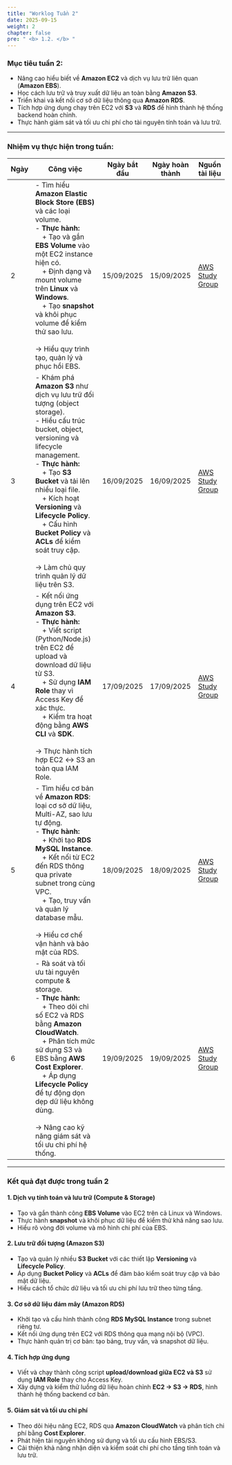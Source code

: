 ```yaml
---
title: "Worklog Tuần 2"
date: 2025-09-15
weight: 2
chapter: false
pre: " <b> 1.2. </b> "
---
```


### Mục tiêu tuần 2:

* Nâng cao hiểu biết về **Amazon EC2** và dịch vụ lưu trữ liên quan (**Amazon EBS**).  
* Học cách lưu trữ và truy xuất dữ liệu an toàn bằng **Amazon S3**.  
* Triển khai và kết nối cơ sở dữ liệu thông qua **Amazon RDS**.  
* Tích hợp ứng dụng chạy trên EC2 với **S3** và **RDS** để hình thành hệ thống backend hoàn chỉnh.  
* Thực hành giám sát và tối ưu chi phí cho tài nguyên tính toán và lưu trữ.  

---

### Nhiệm vụ thực hiện trong tuần:

| Ngày | Công việc | Ngày bắt đầu | Ngày hoàn thành | Nguồn tài liệu |
|------|------------|---------------|------------------|----------------|
| 2 | - Tìm hiểu **Amazon Elastic Block Store (EBS)** và các loại volume.<br>- **Thực hành:**<br>&emsp;+ Tạo và gắn **EBS Volume** vào một EC2 instance hiện có.<br>&emsp;+ Định dạng và mount volume trên **Linux** và **Windows**.<br>&emsp;+ Tạo **snapshot** và khôi phục volume để kiểm thử sao lưu.<br><br>→ Hiểu quy trình tạo, quản lý và phục hồi EBS. | 15/09/2025 | 15/09/2025 | [AWS Study Group](https://000009.awsstudygroup.com/) |
| 3 | - Khám phá **Amazon S3** như dịch vụ lưu trữ đối tượng (object storage).<br>- Hiểu cấu trúc bucket, object, versioning và lifecycle management.<br>- **Thực hành:**<br>&emsp;+ Tạo **S3 Bucket** và tải lên nhiều loại file.<br>&emsp;+ Kích hoạt **Versioning** và **Lifecycle Policy**.<br>&emsp;+ Cấu hình **Bucket Policy** và **ACLs** để kiểm soát truy cập.<br><br>→ Làm chủ quy trình quản lý dữ liệu trên S3. | 16/09/2025 | 16/09/2025 | [AWS Study Group](https://000010.awsstudygroup.com/) |
| 4 | - Kết nối ứng dụng trên EC2 với **Amazon S3**.<br>- **Thực hành:**<br>&emsp;+ Viết script (Python/Node.js) trên EC2 để upload và download dữ liệu từ S3.<br>&emsp;+ Sử dụng **IAM Role** thay vì Access Key để xác thực.<br>&emsp;+ Kiểm tra hoạt động bằng **AWS CLI** và **SDK**.<br><br>→ Thực hành tích hợp EC2 ↔ S3 an toàn qua IAM Role. | 17/09/2025 | 17/09/2025 | [AWS Study Group](https://000011.awsstudygroup.com/) |
| 5 | - Tìm hiểu cơ bản về **Amazon RDS**: loại cơ sở dữ liệu, Multi-AZ, sao lưu tự động.<br>- **Thực hành:**<br>&emsp;+ Khởi tạo **RDS MySQL Instance**.<br>&emsp;+ Kết nối từ EC2 đến RDS thông qua private subnet trong cùng VPC.<br>&emsp;+ Tạo, truy vấn và quản lý database mẫu.<br><br>→ Hiểu cơ chế vận hành và bảo mật của RDS. | 18/09/2025 | 18/09/2025 | [AWS Study Group](https://000012.awsstudygroup.com/) |
| 6 | - Rà soát và tối ưu tài nguyên compute & storage.<br>- **Thực hành:**<br>&emsp;+ Theo dõi chỉ số EC2 và RDS bằng **Amazon CloudWatch**.<br>&emsp;+ Phân tích mức sử dụng S3 và EBS bằng **AWS Cost Explorer**.<br>&emsp;+ Áp dụng **Lifecycle Policy** để tự động dọn dẹp dữ liệu không dùng.<br><br>→ Nâng cao kỹ năng giám sát và tối ưu chi phí hệ thống. | 19/09/2025 | 19/09/2025 | [AWS Study Group](https://000013.awsstudygroup.com/) |

---

### Kết quả đạt được trong tuần 2

#### 1. Dịch vụ tính toán và lưu trữ (Compute & Storage)
- Tạo và gắn thành công **EBS Volume** vào EC2 trên cả Linux và Windows.  
- Thực hành **snapshot** và khôi phục dữ liệu để kiểm thử khả năng sao lưu.  
- Hiểu rõ vòng đời volume và mô hình chi phí của EBS.  

#### 2. Lưu trữ đối tượng (Amazon S3)
- Tạo và quản lý nhiều **S3 Bucket** với các thiết lập **Versioning** và **Lifecycle Policy**.  
- Áp dụng **Bucket Policy** và **ACLs** để đảm bảo kiểm soát truy cập và bảo mật dữ liệu.  
- Hiểu cách tổ chức dữ liệu và tối ưu chi phí lưu trữ theo từng tầng.  

#### 3. Cơ sở dữ liệu đám mây (Amazon RDS)
- Khởi tạo và cấu hình thành công **RDS MySQL Instance** trong subnet riêng tư.  
- Kết nối ứng dụng trên EC2 với RDS thông qua mạng nội bộ (VPC).  
- Thực hành quản trị cơ bản: tạo bảng, truy vấn, và snapshot dữ liệu.  

#### 4. Tích hợp ứng dụng
- Viết và chạy thành công script **upload/download giữa EC2 và S3** sử dụng **IAM Role** thay cho Access Key.  
- Xây dựng và kiểm thử luồng dữ liệu hoàn chỉnh **EC2 → S3 → RDS**, hình thành hệ thống backend cơ bản.  

#### 5. Giám sát và tối ưu chi phí
- Theo dõi hiệu năng EC2, RDS qua **Amazon CloudWatch** và phân tích chi phí bằng **Cost Explorer**.  
- Phát hiện tài nguyên không sử dụng và tối ưu cấu hình EBS/S3.  
- Cải thiện khả năng nhận diện và kiểm soát chi phí cho tầng tính toán và lưu trữ.  

